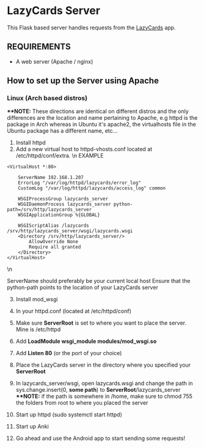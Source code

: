 # LazyCards Server

This Flask based server handles requests from the
 [LazyCards](https://github.com/salabon77mk/lazycards_android) app.

## REQUIREMENTS

* A web server (Apache / nginx)

## How to set up the Server using Apache

### Linux (Arch based distros)

**\*\*NOTE:**
These directions are identical on different distros and the only
differences are the location and name pertaining to Apache, e.g httpd is the package in 
Arch whereas in Ubuntu it's apache2, the virtualhosts file in the Ubuntu package 
has a different name, etc...

1. Install httpd
2. Add a new virtual host to httpd-vhosts.conf located at /etc/httpd/conf/extra. \n
EXAMPLE
```
<VirtualHost *:80>

    ServerName 192.168.1.207 
    ErrorLog "/var/log/httpd/lazycards/error_log"
    CustomLog "/var/log/httpd/lazycards/access_log" common
    
    WSGIProcessGroup lazycards_server
    WSGIDaemonProcess lazycards_server python-path=/srv/http/lazycards_server 
    WSGIApplicationGroup %{GLOBAL} 

    WSGIScriptAlias /lazycards /srv/http/lazycards_server/wsgi/lazycards.wsgi     
    <Directory /srv/http/lazycards_server/>
        AllowOverride None
        Require all granted
    </Directory>
</VirtualHost>

```
\n

ServerName should preferably be your current local host
Ensure that the python-path points to the location of your
LazyCards server

3. Install mod\_wsgi

4. In your httpd.conf (located at /etc/httpd/conf)
1. Make sure **ServerRoot** is set to where you want to place the server. Mine is /etc/httpd
2. Add **LoadModule wsgi\_module modules/mod\_wsgi.so**
3. Add **Listen 80** (or the port of your choice)

5. Place the LazyCards server in the directory where you specified your **ServerRoot**

6. In lazycards\_server/wsgi, open lazycards.wsgi
and change the path in sys.change.insert(0, **some path**) to 
**ServerRoot**/lazycards\_server
**\*\*NOTE:** if the path is somewhere in /home, make sure to chmod 755 the folders from root to where you placed the server

7. Start up httpd (sudo systemctl start httpd)

8. Start up Anki

9. Go ahead and use the Android app to start sending some requests!
